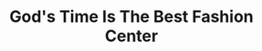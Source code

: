 ---
title: "God's Time Is The Best Fashion Center"
url: /accra/gods-time-is-the-best-fashion-center/
shop: tailor
---